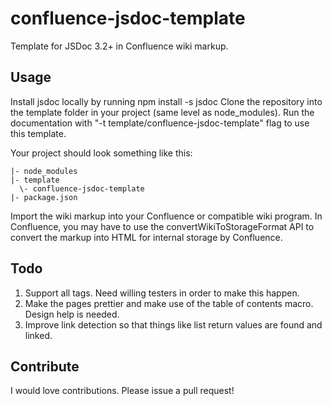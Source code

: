 confluence-jsdoc-template
=========================

Template for JSDoc 3.2+ in Confluence wiki markup.

Usage
-----
Install jsdoc locally by running npm install -s jsdoc
Clone the repository into the template folder in your project (same level as node_modules).
Run the documentation with "-t template/confluence-jsdoc-template" flag to use this template.

Your project should look something like this:

```
|- node_modules
|- template
  \- confluence-jsdoc-template
|- package.json
```

Import the wiki markup into your Confluence or compatible wiki program. In Confluence, you may have to use the
convertWikiToStorageFormat API to convert the markup into HTML for internal storage by Confluence.

Todo
----

1. Support all tags. Need willing testers in order to make this happen.
2. Make the pages prettier and make use of the table of contents macro. Design help is needed.
3. Improve link detection so that things like list return values are found and linked.

Contribute
-------

I would love contributions. Please issue a pull request!
